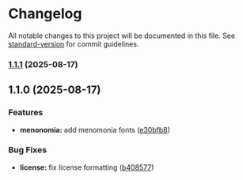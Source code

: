 # Changelog

All notable changes to this project will be documented in this file. See [standard-version](https://github.com/conventional-changelog/standard-version) for commit guidelines.

### [1.1.1](https://github.com/jtheoof/ttf-menomonia/compare/v1.1.0...v1.1.1) (2025-08-17)

## 1.1.0 (2025-08-17)


### Features

* **menonomia:** add menomonia fonts ([e30bfb8](https://github.com/jtheoof/ttf-menomonia/commit/e30bfb856d86eb8225815e913db24bd45d7f8563))


### Bug Fixes

* **license:** fix license formatting ([b408577](https://github.com/jtheoof/ttf-menomonia/commit/b4085777611809975e4ab43af714f6e4f6ca28ed))
